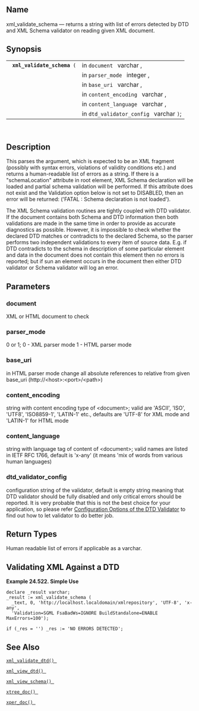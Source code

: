 <div id="fn_xml_validate_schema" class="refentry">

<div class="titlepage">

</div>

<div class="refnamediv">

## Name

xml_validate_schema — returns a string with list of errors detected by
DTD and XML Schema validator on reading given XML document.

</div>

<div class="refsynopsisdiv">

## Synopsis

<div id="fsyn_xml_validate_schema" class="funcsynopsis">

|                                  |                                         |
|----------------------------------|-----------------------------------------|
| ` `**`xml_validate_schema`**` (` | in `document ` varchar ,                |
|                                  | in `parser_mode ` integer ,             |
|                                  | in `base_uri ` varchar ,                |
|                                  | in `content_encoding ` varchar ,        |
|                                  | in `content_language ` varchar ,        |
|                                  | in `dtd_validator_config ` varchar `)`; |

<div class="funcprototype-spacer">

 

</div>

</div>

</div>

<div id="desc_71" class="refsect1">

## Description

This parses the argument, which is expected to be an XML fragment
(possibly with syntax errors, violations of validity conditions etc.)
and returns a human-readable list of errors as a string. If there is a
"schemaLocation" attribute in root element, XML Schema declaration will
be loaded and partial schema validation will be performed. If this
attribute does not exist and the Validation option below is not set to
DISABLED, then an error will be returned: ('FATAL : Schema declaration
is not loaded').

The XML Schema validation routines are tightly coupled with DTD
validator. If the document contains both Schema and DTD information then
both validations are made in the same time in order to provide as
accurate diagnostics as possible. However, it is impossible to check
whether the declared DTD matches or contradicts to the declared Schema,
so the parser performs two independent validations to every item of
source data. E.g. if DTD contradicts to the schema in description of
some particular element and data in the document does not contain this
element then no errors is reported; but if sun an element occurs in the
document then either DTD validator or Schema validator will log an
error.

</div>

<div id="params_35" class="refsect1">

## Parameters

<div id="id123684" class="refsect2">

### document

XML or HTML document to check

</div>

<div id="id123687" class="refsect2">

### parser_mode

0 or 1; 0 - XML parser mode 1 - HTML parser mode

</div>

<div id="id123690" class="refsect2">

### base_uri

in HTML parser mode change all absolute references to relative from
given base_uri (http://\<host\>:\<port\>/\<path\>)

</div>

<div id="id123693" class="refsect2">

### content_encoding

string with content encoding type of \<document\>; valid are 'ASCII',
'ISO', 'UTF8', 'ISO8859-1', 'LATIN-1' etc., defaults are 'UTF-8' for XML
mode and 'LATIN-1' for HTML mode

</div>

<div id="id123696" class="refsect2">

### content_language

string with language tag of content of \<document\>; valid names are
listed in IETF RFC 1766, default is 'x-any' (it means 'mix of words from
various human languages)

</div>

<div id="id123699" class="refsect2">

### dtd_validator_config

configuration string of the validator, default is empty string meaning
that DTD validator should be fully disabled and only critical errors
should be reported. It is very probable that this is not the best choice
for your application, so please refer
<a href="dtd_config.html" class="link"
title="15.7.2. Configuration Options of the DTD Validator">Configuration
Options of the DTD Validator</a> to find out how to let validator to do
better job.

</div>

</div>

<div id="ret_22" class="refsect1">

## Return Types

Human readable list of errors if applicable as a varchar.

</div>

<div id="examples_19_01" class="refsect1">

## Validating XML Against a DTD

<div id="ex_xml_validate_schema" class="example">

**Example 24.522. Simple Use**

<div class="example-contents">

``` programlisting
declare _result varchar;
_result := xml_validate_schema (
  _text, 0, 'http://localhost.localdomain/xmlrepository', 'UTF-8', 'x-any',
  'Validation=SGML FsaBadWs=IGNORE BuildStandalone=ENABLE MaxErrors=100');

if (_res = '') _res := 'NO ERRORS DETECTED';
```

</div>

</div>

  

</div>

<div id="seealso_44" class="refsect1">

## See Also

<a href="fn_xml_validate_dtd.html" class="link"
title="xml_validate_dtd"><code
class="function">xml_validate_dtd() </code></a>

<a href="fn_xml_view_dtd.html" class="link" title="xml_view_dtd"><code
class="function">xml_view_dtd() </code></a>

<a href="fn_xml_view_schema.html" class="link"
title="xml_view_schema"><code
class="function">xml_view_schema() </code></a>

<a href="fn_xtree_doc.html" class="link" title="xtree_doc"><code
class="function">xtree_doc() </code></a>

<a href="fn_xper_doc.html" class="link" title="xper_doc"><code
class="function">xper_doc() </code></a>

</div>

</div>
